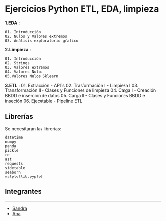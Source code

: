 # Ejercicios Python ETL, EDA, limpieza

**1.EDA** :

    01. Introducción
    02. Nulos y Valores extremos
    03. Análisis exploratorio gŕafico
    
**2.Limpieza** : 

    01. Introducción
    02. Strings
    03. Valores extremos 
    04. Valores Nulos
    05.Valores Nulos Sklearn
    
**3.ETL** :
    01. Extracción - API´s
    02. Trasformación I - Limpieza I
    03. Transformación II - Clases y Funciones de limpieza
    04. Carga I - Creación BBDD e inserción de datos
    05. Carga II - Clases y Funciones BBDD e inseción
    06. Ejecutable - Pipeline ETL


## Librerías 

Se necesitarán las librerias:
```
datetime
numpy
panda
pickle
re
ast
requests
sidetable
seaborn
matplotlib.pyplot 
```


## Integrantes 
***
 
  + [Sandra](https://github.com/sanfermen)
  + [Ana](https://github.com/Anadalab)